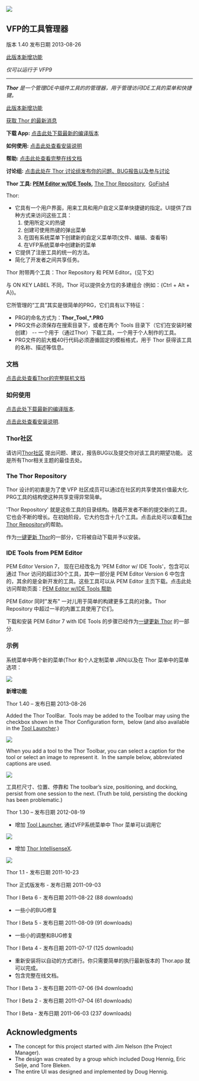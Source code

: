 ![](Docs/Images/Thor.png)  
## VFP的工具管理器

版本 1.40 发布日期 2013-08-26

[此版本新增功能](#WhatsNew)

_仅可以运行于 VFP9_


***

_**Thor** 是一个管理IDE中插件工具的的管理器，用于管理访问IDE工具的菜单和快捷键。_

[此版本新增功能](#WhatsNew)

[获取 Thor 的最新消息](Docs/Thor_news.md)

**下载 App:** [点击此处下载最新的编译版本](http://vfpxrepository.com/dl/thorupdate/thor/Thor.zip)

**如何使用:** [点击此处查看安装说明](Docs/Thor_install.md)

**帮助:** [点击此处查看完整在线文档](Docs/Thor_help.md)

**讨论组:** [点击此处在 Thor 讨论组发布你的问题、BUG报告以及参与讨论](http://groups.google.com/group/FoxProThor)

**Thor 工具: [PEM Editor w/IDE Tools](https://github.com/VFPX/PEMEditor),** [The Thor Repository](Docs/Thor_repository.md),  [GoFish4](https://github.com/mattslay/GoFish)  

Thor:

*   它具有一个用户界面，用来工具和用户自定义菜单快捷键的指定。UI提供了四种方式来访问这些工具：
    1.  使用所定义的热键
    2.  创建可使用热键的弹出菜单
    3.  在固有系统菜单下创建新的自定义菜单项(文件、编辑、查看等)
    4.  在VFP系统菜单中创建新的菜单
*   它提供了注册工具的统一的方法。
*   简化了开发者之间共享任务。

Thor 附带两个工具：Thor Repository 和 PEM Editor。(见下文)

与 ON KEY LABEL 不同，Thor 可以提供全方位的多建组合 (例如：{Ctrl + Alt + A})。

它所管理的“工具”其实是很简单的PRG，它们具有以下特征：

*   PRG的命名方式为：**Thor_Tool_*.PRG**
*   PRG文件必须保存在搜索目录下，或者在两个 Tools 目录下（它们在安装时被创建） -- 一个用于（通过Thor）下载工具，一个用于个人制作的工具。
*   PRG文件的前大概40行代码必须遵循固定的模板格式，用于 Thor 获得该工具的名称、描述等信息。

### 文档

[点击此处查看Thor的完整联机文档](Docs/Thor_help.md)

### 如何使用

[点击此处下载最新的编译版本](http://vfpxrepository.com/dl/thorupdate/thor/Thor.zip).

[点击此处查看安装说明](Docs/Thor_install.md).

### Thor社区

请访问[Thor社区](http://groups.google.com/group/FoxProThor) 提出问题、建议，报告BUG以及提交你对该工具的期望功能。 这是所有Thor相关主题的最佳去处。

### The Thor Repository

Thor 设计的初衷是为了使 VFP 社区成员可以通过在社区的共享使其价值最大化. PRG工具的结构使这种共享变得异常简单。  

'Thor Repository' 就是这些工具的目录结构。随着开发者不断的提交新的工具，它也会不断的增长。在初始阶段，它大约包含十几个工具。点击此处可以查看[The Thor Repository](Docs/Thor_repository.md)的帮助。

作为[一键更新 Thor](Docs/Thor_one-click_update.md)的一部分，它将被自动下载并予以安装。

### IDE Tools from PEM Editor

PEM Editor Version 7， 现在已经改名为 'PEM Editor w/ IDE Tools'，包含可以通过 Thor 访问的超过30个工具，其中一部分是 PEM Editor Version 6 中包含的，其余的是全新开发的工具。这些工具可以从 PEM Editor 主页下载。点击此处访问帮助页面：[PEM Editor w/IDE Tools 帮助](https://github.com/VFPX/PEMEditor)  

PEM Editor 同时"发布" 一对儿用于简单的构建更多工具的对象。Thor Repository 中超过一半的内置工具使用了它们。

下载和安装 PEM Editor 7 with IDE Tools 的步骤已经作为[一键更新 Thor](Docs/Thor_one-click_update.md) 的一部分.

### 示例

系统菜单中两个新的菜单(Thor 和个人定制菜单 JRN)以及在 Thor 菜单中的菜单选项：

![](Docs/Images/Thor_image_4.png)

<a name="WhatsNew">**新增功能**</a>

Thor 1.40 – 发布日期 2013-08-26

Added the Thor ToolBar.  Tools may be added to the Toolbar may using the checkbox shown in the Thor Configuration form,  below (and also available in the [Tool Launcher](Docs/Thor_launcher.md).)

![](Docs/Images/Thor_SNAGHTMLf389404.png)

When you add a tool to the Thor Toolbar, you can select a caption for the tool or select an image to represent it.  In the sample below, abbreviated captions are used.

![](Docs/Images/Thor_SNAGHTMLf3b4e2e.png)

工具栏尺寸、位置、停靠和 The toolbar’s size, positioning, and docking, persist from one session to the next. (Truth be told, persisting the docking has been problematic.)

Thor 1.30 – 发布日期 2012-08-19

*   增加 [Tool Launcher](Docs/Thor_launcher.md), 通过VFP系统菜单中 Thor 菜单可以调用它

![](Docs/Images/Thor_SNAGHTML39362d.png)

*   增加 [Thor IntellisenseX](https://github.com/VFPX/IntelliSenseX).

![](Docs/Images/Thor_image_2.png)

Thor 1.1 - 发布日期 2011-10-23  

Thor 正式版发布 - 发布日期 2011-09-03  

Thor I Beta 6 - 发布日期 2011-08-22 (88 downloads)

*   一些小的BUG修复

Thor I Beta 5 - 发布日期 2011-08-09 (91 downloads)

*   一些小的调整和BUG修复

Thor I Beta 4 - 发布日期 2011-07-17 (125 downloads)

*   重新安装将以自动的方式进行。你只需要简单的执行最新版本的 Thor.app 就可以完成。
*   包含完整在线文档。

Thor I Beta 3 - 发布日期 2011-07-06 (94 downloads)  

Thor I Beta 2 - 发布日期 2011-07-04 (61 downloads)  

Thor I Beta - 发布日期 2011-06-03 (237 downloads)

## Acknowledgments

*   The concept for this project started with Jim Nelson (the Project Manager).
*   The design was created by a group which included Doug Hennig, Eric Selje, and Tore Bleken.
*   The entire UI was designed and implemented by Doug Hennig.
